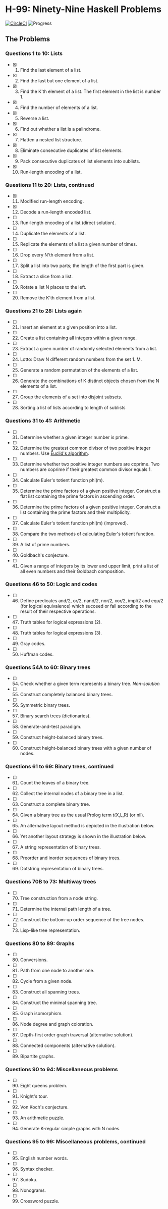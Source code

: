 # H-99: Ninety-Nine Haskell Problems

[![CircleCI](https://circleci.com/gh/calmery/H-99.svg?style=svg&circle-token=f41ad0a617e2810004d5c90e27bf355cf867d345)](https://circleci.com/gh/calmery/H-99)
![Progress](http://progressed.io/bar/14?title=Done)

## The Problems

### Questions 1 to 10: Lists

- [x] 1. Find the last element of a list.
- [x] 2. Find the last but one element of a list.
- [x] 3. Find the K'th element of a list. The first element in the list is number 1.
- [x] 4. Find the number of elements of a list.
- [x] 5. Reverse a list.
- [x] 6. Find out whether a list is a palindrome.
- [x] 7. Flatten a nested list structure.
- [x] 8. Eliminate consecutive duplicates of list elements.
- [x] 9. Pack consecutive duplicates of list elements into sublists.
- [x] 10. Run-length encoding of a list.

### Questions 11 to 20: Lists, continued

- [x] 11. Modified run-length encoding.
- [x] 12. Decode a run-length encoded list.
- [ ] 13. Run-length encoding of a list (direct solution).
- [ ] 14. Duplicate the elements of a list.
- [ ] 15. Replicate the elements of a list a given number of times.
- [ ] 16. Drop every N'th element from a list.
- [ ] 17. Split a list into two parts; the length of the first part is given.
- [ ] 18. Extract a slice from a list.
- [ ] 19. Rotate a list N places to the left.
- [ ] 20. Remove the K'th element from a list.

### Questions 21 to 28: Lists again

- [ ] 21. Insert an element at a given position into a list.
- [ ] 22. Create a list containing all integers within a given range.
- [ ] 23. Extract a given number of randomly selected elements from a list.
- [ ] 24. Lotto: Draw N different random numbers from the set 1..M.
- [ ] 25. Generate a random permutation of the elements of a list.
- [ ] 26. Generate the combinations of K distinct objects chosen from the N elements of a list.
- [ ] 27. Group the elements of a set into disjoint subsets.
- [ ] 28. Sorting a list of lists according to length of sublists

### Questions 31 to 41: Arithmetic

- [ ] 31. Determine whether a given integer number is prime.
- [ ] 32. Determine the greatest common divisor of two positive integer numbers. Use [Euclid's algorithm](https://en.wikipedia.org/wiki/Euclidean_algorithm).
- [ ] 33. Determine whether two positive integer numbers are coprime. Two numbers are coprime if their greatest common divisor equals 1.
- [ ] 34. Calculate Euler's totient function phi(m).
- [ ] 35. Determine the prime factors of a given positive integer. Construct a flat list containing the prime factors in ascending order.
- [ ] 36. Determine the prime factors of a given positive integer. Construct a list containing the prime factors and their multiplicity.
- [ ] 37. Calculate Euler's totient function phi(m) (improved).
- [ ] 38. Compare the two methods of calculating Euler's totient function.
- [ ] 39. A list of prime numbers.
- [ ] 40. Goldbach's conjecture.
- [ ] 41. Given a range of integers by its lower and upper limit, print a list of all even numbers and their Goldbach composition.

### Questions 46 to 50: Logic and codes

- [ ] 46. Define predicates and/2, or/2, nand/2, nor/2, xor/2, impl/2 and equ/2 (for logical equivalence) which succeed or fail according to the result of their respective operations.
- [ ] 47. Truth tables for logical expressions (2).
- [ ] 48. Truth tables for logical expressions (3).
- [ ] 49. Gray codes.
- [ ] 50. Huffman codes.

### Questions 54A to 60: Binary trees

- [ ] 54. Check whether a given term represents a binary tree. *Non-solution*
- [ ] 55. Construct completely balanced binary trees.
- [ ] 56. Symmetric binary trees.
- [ ] 57. Binary search trees (dictionaries).
- [ ] 58. Generate-and-test paradigm.
- [ ] 59. Construct height-balanced binary trees.
- [ ] 60. Construct height-balanced binary trees with a given number of nodes.

### Questions 61 to 69: Binary trees, continued

- [ ] 61. Count the leaves of a binary tree.
- [ ] 62. Collect the internal nodes of a binary tree in a list.
- [ ] 63. Construct a complete binary tree.
- [ ] 64. Given a binary tree as the usual Prolog term t(X,L,R) (or nil).
- [ ] 65. An alternative layout method is depicted in the illustration below.
- [ ] 66. Yet another layout strategy is shown in the illustration below.
- [ ] 67. A string representation of binary trees.
- [ ] 68. Preorder and inorder sequences of binary trees.
- [ ] 69. Dotstring representation of binary trees.

### Questions 70B to 73: Multiway trees

- [ ] 70. Tree construction from a node string.
- [ ] 71. Determine the internal path length of a tree.
- [ ] 72. Construct the bottom-up order sequence of the tree nodes.
- [ ] 73. Lisp-like tree representation.

### Questions 80 to 89: Graphs

- [ ] 80. Conversions.
- [ ] 81. Path from one node to another one.
- [ ] 82. Cycle from a given node.
- [ ] 83. Construct all spanning trees.
- [ ] 84. Construct the minimal spanning tree.
- [ ] 85. Graph isomorphism.
- [ ] 86. Node degree and graph coloration.
- [ ] 87. Depth-first order graph traversal (alternative solution).
- [ ] 88. Connected components (alternative solution).
- [ ] 89. Bipartite graphs.

### Questions 90 to 94: Miscellaneous problems

- [ ] 90. Eight queens problem.
- [ ] 91. Knight's tour.
- [ ] 92. Von Koch's conjecture.
- [ ] 93. An arithmetic puzzle.
- [ ] 94. Generate K-regular simple graphs with N nodes.

### Questions 95 to 99: Miscellaneous problems, continued

- [ ] 95. English number words.
- [ ] 96. Syntax checker.
- [ ] 97. Sudoku.
- [ ] 98. Nonograms.
- [ ] 99. Crossword puzzle.
